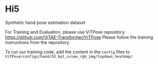 # Hi5

Synthetic hand pose estimation dataset


For Training and Evaluation, please use ViTPose repository:
https://github.com/ViTAE-Transformer/ViTPose
Please follow the training instructions from the repository.

To run our training code, add the content in the `config` files to `ViTPose/configs/hand/2d_kpt_sview_rgb_img/topdown_heatmap/`


